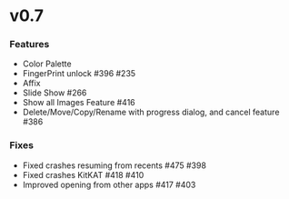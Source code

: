 v0.7
====

### Features
* Color Palette
* FingerPrint unlock #396 #235
* Affix
* Slide Show #266
* Show all Images Feature #416
* Delete/Move/Copy/Rename with progress dialog, and cancel feature #386

### Fixes

* Fixed crashes resuming from recents #475 #398
* Fixed crashes KitKAT #418 #410
* Improved opening from other apps #417 #403